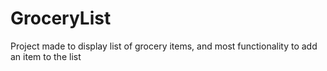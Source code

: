 # GroceryList
Project made to display list of grocery items, and most functionality to add an item to the list
